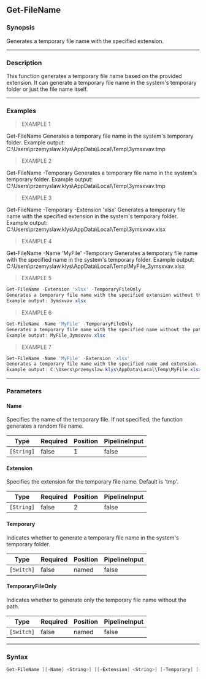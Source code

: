Get-FileName
------------

### Synopsis
Generates a temporary file name with the specified extension.

---

### Description

This function generates a temporary file name based on the provided extension.
It can generate a temporary file name in the system's temporary folder or just the file name itself.

---

### Examples
> EXAMPLE 1

Get-FileName
Generates a temporary file name in the system's temporary folder.
Example output: C:\Users\przemyslaw.klys\AppData\Local\Temp\3ymsxvav.tmp
> EXAMPLE 2

Get-FileName -Temporary
Generates a temporary file name in the system's temporary folder.
Example output: C:\Users\przemyslaw.klys\AppData\Local\Temp\3ymsxvav.tmp
> EXAMPLE 3

Get-FileName -Temporary -Extension 'xlsx'
Generates a temporary file name with the specified extension in the system's temporary folder.
Example output: C:\Users\przemyslaw.klys\AppData\Local\Temp\3ymsxvav.xlsx
> EXAMPLE 4

Get-FileName -Name 'MyFile' -Temporary
Generates a temporary file name with the specified name in the system's temporary folder.
Example output: C:\Users\przemyslaw.klys\AppData\Local\Temp\MyFile_3ymsxvav.xlsx
> EXAMPLE 5

```PowerShell
Get-FileName -Extension 'xlsx' -TemporaryFileOnly
Generates a temporary file name with the specified extension without the path.
Example output: 3ymsxvav.xlsx
```
> EXAMPLE 6

```PowerShell
Get-FileName -Name 'MyFile' -TemporaryFileOnly
Generates a temporary file name with the specified name without the path.
Example output: MyFile_3ymsxvav.xlsx
```
> EXAMPLE 7

```PowerShell
Get-FileName -Name 'MyFile' -Extension 'xlsx'
Generates a temporary file name with the specified name and extension.
Example output: C:\Users\przemyslaw.klys\AppData\Local\Temp\MyFile.xlsx
```

---

### Parameters
#### **Name**
Specifies the name of the temporary file. If not specified, the function generates a random file name.

|Type      |Required|Position|PipelineInput|
|----------|--------|--------|-------------|
|`[String]`|false   |1       |false        |

#### **Extension**
Specifies the extension for the temporary file name. Default is 'tmp'.

|Type      |Required|Position|PipelineInput|
|----------|--------|--------|-------------|
|`[String]`|false   |2       |false        |

#### **Temporary**
Indicates whether to generate a temporary file name in the system's temporary folder.

|Type      |Required|Position|PipelineInput|
|----------|--------|--------|-------------|
|`[Switch]`|false   |named   |false        |

#### **TemporaryFileOnly**
Indicates whether to generate only the temporary file name without the path.

|Type      |Required|Position|PipelineInput|
|----------|--------|--------|-------------|
|`[Switch]`|false   |named   |false        |

---

### Syntax
```PowerShell
Get-FileName [[-Name] <String>] [[-Extension] <String>] [-Temporary] [-TemporaryFileOnly] [<CommonParameters>]
```

